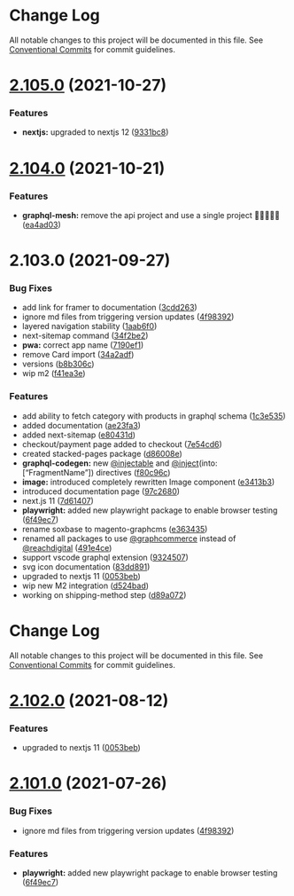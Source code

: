 # Change Log

All notable changes to this project will be documented in this file.
See [Conventional Commits](https://conventionalcommits.org) for commit guidelines.

# [2.105.0](https://github.com/ho-nl/m2-pwa/compare/@graphcommerce/pwa-docs@2.104.2...@graphcommerce/pwa-docs@2.105.0) (2021-10-27)


### Features

* **nextjs:** upgraded to nextjs 12 ([9331bc8](https://github.com/ho-nl/m2-pwa/commit/9331bc801f6419522115cc47d291d49d608d5a90))





# [2.104.0](https://github.com/ho-nl/m2-pwa/compare/@graphcommerce/pwa-docs@2.103.16...@graphcommerce/pwa-docs@2.104.0) (2021-10-21)


### Features

* **graphql-mesh:** remove the api project and use a single project 🎉👩‍👩‍👦‍👦 ([ea4ad03](https://github.com/ho-nl/m2-pwa/commit/ea4ad0397d4ff289ef3b3253593fb0914c8c5246))





# 2.103.0 (2021-09-27)


### Bug Fixes

* add link for framer to documentation ([3cdd263](https://github.com/ho-nl/m2-pwa/commit/3cdd2635bd6a0eace3359fe19ec5d24e4152539c))
* ignore md files from triggering version updates ([4f98392](https://github.com/ho-nl/m2-pwa/commit/4f9839250b3a32d3070da5290e5efcc5e2243fba))
* layered navigation stability ([1aab6f0](https://github.com/ho-nl/m2-pwa/commit/1aab6f08de8631fd2b51a9bb5c8c4fd649f5eca4))
* next-sitemap command ([34f2be2](https://github.com/ho-nl/m2-pwa/commit/34f2be262104e747f5b4fe535202f9ce4d958417))
* **pwa:** correct app name ([7190ef1](https://github.com/ho-nl/m2-pwa/commit/7190ef188f6578218039875528648e080b111e16))
* remove Card import ([34a2adf](https://github.com/ho-nl/m2-pwa/commit/34a2adff7cb1c2eee34bf21d1d0efd9ede11c9ff))
* versions ([b8b306c](https://github.com/ho-nl/m2-pwa/commit/b8b306c8f3a13415e441d0593c638ae2a3731cd6))
* wip m2 ([f41ea3e](https://github.com/ho-nl/m2-pwa/commit/f41ea3e7193cff686e3690616560c8e2d487b52e))


### Features

* add ability to fetch category with products in graphql schema ([1c3e535](https://github.com/ho-nl/m2-pwa/commit/1c3e535f2eb0532bbe4b604cde394cd11be80d9b))
* added documentation ([ae23fa3](https://github.com/ho-nl/m2-pwa/commit/ae23fa3968b2036192e3d137f4eeb1d5193f9ef1))
* added next-sitemap ([e80431d](https://github.com/ho-nl/m2-pwa/commit/e80431dfd85643120c46134ef37315c07b4187dc))
* checkout/payment page added to checkout ([7e54cd6](https://github.com/ho-nl/m2-pwa/commit/7e54cd68685543ded27b285f15f6d9729b969a02))
* created stacked-pages package ([d86008e](https://github.com/ho-nl/m2-pwa/commit/d86008ee659ccb25b194a41d624b394a1ddbd088))
* **graphql-codegen:** new [@injectable](https://github.com/injectable) and [@inject](https://github.com/inject)(into: [“FragmentName”]) directives ([f80c96c](https://github.com/ho-nl/m2-pwa/commit/f80c96ce04f83023501fc1f25e7f466810092233))
* **image:** introduced completely rewritten Image component ([e3413b3](https://github.com/ho-nl/m2-pwa/commit/e3413b3a57392d6571ea64cb8d9c8dca05ea31df))
* introduced documentation page ([97c2680](https://github.com/ho-nl/m2-pwa/commit/97c2680c545cf2e21cfb29571af15aff382ea498))
* next.js 11 ([7d61407](https://github.com/ho-nl/m2-pwa/commit/7d614075a778f488045034f74be4f75b93f63c43))
* **playwright:** added new playwright package to enable browser testing ([6f49ec7](https://github.com/ho-nl/m2-pwa/commit/6f49ec7595563775b96ebf21c27e39da1282e8d9))
* rename soxbase to magento-graphcms ([e363435](https://github.com/ho-nl/m2-pwa/commit/e3634350bffec27221f9b3d016789b2e5eda298d))
* renamed all packages to use [@graphcommerce](https://github.com/graphcommerce) instead of [@reachdigital](https://github.com/reachdigital) ([491e4ce](https://github.com/ho-nl/m2-pwa/commit/491e4cec9a2686472dac36b79f999257c0811ffe))
* support vscode graphql extension ([9324507](https://github.com/ho-nl/m2-pwa/commit/9324507c3c149fbcb7cd51ac41250a8637521ceb))
* svg icon documentation ([83dd891](https://github.com/ho-nl/m2-pwa/commit/83dd891a664da416f98d8293ba98dac56289dc3b))
* upgraded to nextjs 11 ([0053beb](https://github.com/ho-nl/m2-pwa/commit/0053beb7ef597c190add7264256a0eaec35868da))
* wip new M2 integration ([d524bad](https://github.com/ho-nl/m2-pwa/commit/d524bad9f4214715ee546ee922deafbdd39dadee))
* working on shipping-method step ([d89a072](https://github.com/ho-nl/m2-pwa/commit/d89a072298baa20bfa0ac7a2a885c40728a23edb))





# Change Log

All notable changes to this project will be documented in this file. See
[Conventional Commits](https://conventionalcommits.org) for commit guidelines.

# [2.102.0](https://github.com/ho-nl/m2-pwa/compare/@graphcommerce/pwa-docs@2.101.3...@graphcommerce/pwa-docs@2.102.0) (2021-08-12)

### Features

- upgraded to nextjs 11
  ([0053beb](https://github.com/ho-nl/m2-pwa/commit/0053beb7ef597c190add7264256a0eaec35868da))

# [2.101.0](https://github.com/ho-nl/m2-pwa/compare/@graphcommerce/pwa-docs@2.100.10...@graphcommerce/pwa-docs@2.101.0) (2021-07-26)

### Bug Fixes

- ignore md files from triggering version updates
  ([4f98392](https://github.com/ho-nl/m2-pwa/commit/4f9839250b3a32d3070da5290e5efcc5e2243fba))

### Features

- **playwright:** added new playwright package to enable browser testing
  ([6f49ec7](https://github.com/ho-nl/m2-pwa/commit/6f49ec7595563775b96ebf21c27e39da1282e8d9))
